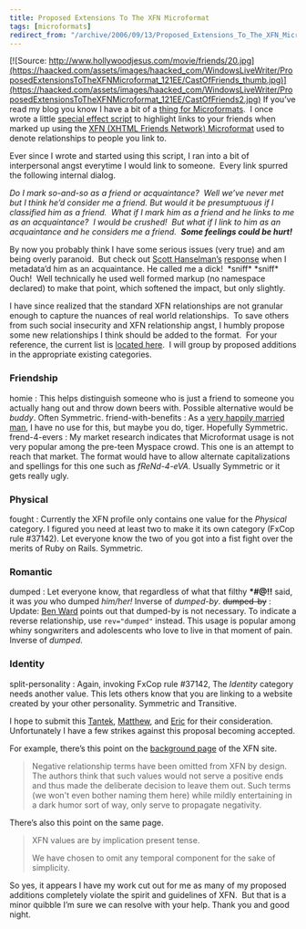 ```yaml
---
title: Proposed Extensions To The XFN Microformat
tags: [microformats]
redirect_from: "/archive/2006/09/13/Proposed_Extensions_To_The_XFN_Microformat.aspx/"
---
```


[![Source:
http://www.hollywoodjesus.com/movie/friends/20.jpg](https://haacked.com/assets/images/haacked_com/WindowsLiveWriter/ProposedExtensionsToTheXFNMicroformat_121EE/CastOfFriends_thumb.jpg)](https://haacked.com/assets/images/haacked_com/WindowsLiveWriter/ProposedExtensionsToTheXFNMicroformat_121EE/CastOfFriends2.jpg)
If you’ve read my blog you know I have a bit of a [thing for
Microformats](https://haacked.com/archive/2006/05/11/IntroductionToMicroformatsArticle.aspx). 
I once wrote a little [special effect
script](https://haacked.com/archive/2006/04/05/MakingMicroformatsMoreVisibleAnnouncingTheXFNHighlighterScript.aspx)
to highlight links to your friends when marked up using the [XFN (XHTML
Friends Network) Microformat](http://gmpg.org/xfn/) used to denote
relationships to people you link to.

Ever since I wrote and started using this script, I ran into a bit of
interpersonal angst everytime I would link to someone.  Every
link spurred the following internal dialog.

*Do I mark so-and-so as a friend or acquaintance?  Well we’ve never met
but I think he’d consider me a friend. But would it be presumptuous if I
classified him as a friend.  What if I mark him as a friend and he links
to me as an acquaintance?  I would be crushed!  But what if I link to
him as an acquaintance and he considers me a friend.  **Some feelings
could be hurt!***

By now you probably think I have some serious issues (very true) and am
being overly paranoid.  But check out [Scott
Hanselman’s](http://computerzen.com/)
[response](https://haacked.com/archive/2006/04/05/MakingMicroformatsMoreVisibleAnnouncingTheXFNHighlighterScript.aspx#12277)
when I metadata’d him as an acquaintance. He called me a
dick!  \*sniff\* \*sniff\* Ouch!  Well technically he used well formed
markup (no namespace declared) to make that point, which softened the
impact, but only slightly.

I have since realized that the standard XFN relationships are not
granular enough to capture the nuances of real world relationships.  To
save others from such social insecurity and XFN relationship angst, I
humbly propose some new relationships I think should be added to the
format.  For your reference, the current list is [located
here](http://gmpg.org/xfn/11).  I will group by proposed additions in
the appropriate existing categories.

### Friendship

homie 
:   This helps distinguish someone who is just a friend to someone you
    actually hang out and throw down beers with. Possible alternative
    would be *buddy*. Often Symmetric.
friend-with-benefits 
:   As a [very happily married
    man](https://haacked.com/archive/2006/09/12/Four_Good_Years_And_The_Prospect_Of_Forty_More.aspx),
    I have no use for this, but maybe you do, tiger. Hopefully
    Symmetric.
frend-4-evers 
:   My market research indicates that Microformat usage is not very
    popular among the pre-teen Myspace crowd. This one is an attempt to
    reach that market. The format would have to allow alternate
    capitalizations and spellings for this one such as *fReNd-4-eVA*.
    Usually Symmetric or it gets really ugly.

### Physical

fought 
:   Currently the XFN profile only contains one value for the *Physical*
    category. I figured you need at least two to make it its own
    category (FxCop rule \#37142). Let everyone know the two of you got
    into a fist fight over the merits of Ruby on Rails. Symmetric.

### Romantic

dumped 
:   Let everyone know, that regardless of what that filthy **\*\#@!!**
    said, it was *you* who dumped *him/her!* Inverse of *dumped-by*.
~~dumped-by~~ 
:   Update: [Ben Ward](http://ben-ward.co.uk/) points out that dumped-by
    is not necessary. To indicate a reverse relationship, use
    `rev="dumped"` instead. This usage is popular among whiny
    songwriters and adolescents who love to live in that moment of pain.
    Inverse of *dumped*.

### Identity

split-personality 
:   Again, invoking FxCop rule \#37142, The *Identity* category needs
    another value. This lets others know that you are linking to a
    website created by your other personality. Symmetric and Transitive.

I hope to submit this [Tantek](http://tantek.com/log/),
[Matthew](http://photomatt.net/), and [Eric](http://meyerweb.com/) for
their consideration. Unfortunately I have a few strikes against this
proposal becoming accepted.

For example, there’s this point on the [background
page](http://gmpg.org/xfn/background) of the XFN site.

> Negative relationship terms have been omitted from XFN by design. The
> authors think that such values would not serve a positive ends and
> thus made the deliberate decision to leave them out. Such terms (we
> won't even bother naming them here) while mildly entertaining in a
> dark humor sort of way, only serve to propagate negativity.

There’s also this point on the same page.

> XFN values are by implication present tense.
>
> We have chosen to omit any temporal component for the sake of
> simplicity.

So yes, it appears I have my work cut out for me as many of my proposed
additions completely violate the spirit and guidelines of XFN.  But that
is a minor quibble I’m sure we can resolve with your help. Thank you and
good night.

